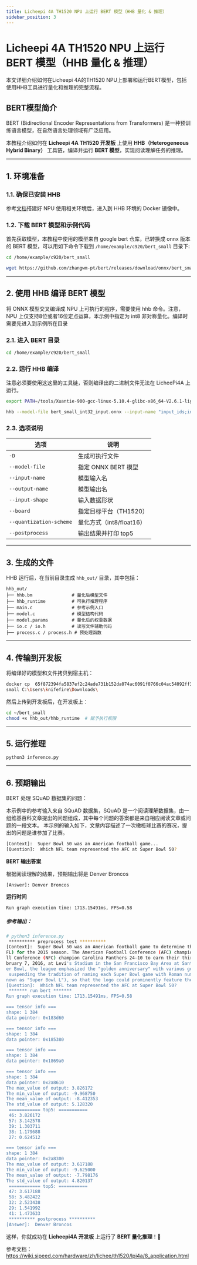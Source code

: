 ```yaml
---
title: Licheepi 4A TH1520 NPU 上运行 BERT 模型（HHB 量化 & 推理）
sidebar_position: 3
---
```


# Licheepi 4A TH1520 NPU 上运行 BERT 模型（HHB 量化 & 推理）

本文详细介绍如何在Licheepi 4A的TH1520 NPU上部署和运行BERT模型，包括使用HHB工具进行量化和推理的完整流程。

## BERT模型简介

BERT (Bidirectional Encoder Representations from Transformers) 是一种预训练语言模型，在自然语言处理领域有广泛应用。

本教程介绍如何在 **Licheepi 4A TH1520 开发板** 上使用 **HHB（Heterogeneous Hybrid Binary）** 工具链，编译并运行 **BERT 模型**，实现阅读理解任务的推理。

------

## **1. 环境准备**

### **1.1. 确保已安装 HHB**

参考[文档](https://github.com/jason-hue/plct/blob/main/%E6%B5%8B%E8%AF%95%E6%96%87%E6%A1%A3/LIcheepi%204A%E9%83%A8%E7%BD%B2%20mobilenetv2%20%E6%A8%A1%E5%9E%8B%E5%AE%8C%E6%88%90%E5%9B%BE%E5%83%8F%E5%88%86%E7%B1%BB%E7%9A%84%E7%A4%BA%E4%BE%8B.md)搭建好 NPU 使用相关环境后，进入到 HHB 环境的 Docker 镜像中。

### **1.2. 下载 BERT 模型和示例代码**

首先获取模型，本教程中使用的模型来自 google bert 仓库，已转换成 onnx 版本的 BERT 模型，可以用如下命令下载到 `/home/example/c920/bert_small` 目录下:

```bash
cd /home/example/c920/bert_small

wget https://github.com/zhangwm-pt/bert/releases/download/onnx/bert_small_int32_input.onnx
```

------

## **2. 使用 HHB 编译 BERT 模型**

将 ONNX 模型交叉编译成 NPU 上可执行的程序，需要使用 hhb 命令。注意，NPU 上仅支持8位或者16位定点运算，本示例中指定为 int8 非对称量化。编译时需要先进入到示例所在目录

### **2.1. 进入 BERT 目录**

```bash
cd /home/example/c920/bert_small
```

### **2.2. 运行 HHB 编译**

注意必须要使用这这里的工具链，否则编译出的二进制文件无法在 LicheePi4A 上运行。

```bash
export PATH=/tools/Xuantie-900-gcc-linux-5.10.4-glibc-x86_64-V2.6.1-light.1/bin/:$PATH
```

```bash
hhb --model-file bert_small_int32_input.onnx --input-name "input_ids;input_mask;segment_ids" --input-shape '1 384;1 384;1 384' --output-name "output_start_logits;output_end_logits" --board c920 --quantization-scheme "float16" --postprocess save_and_top5 -D --without-preprocess

```

### **2.3. 选项说明**

| 选项                    | 说明                     |
| ----------------------- | ------------------------ |
| `-D`                    | 生成可执行文件           |
| `--model-file`          | 指定 ONNX BERT 模型      |
| `--input-name`          | 模型输入名               |
| `--output-name`         | 模型输出名               |
| `--input-shape`         | 输入数据形状             |
| `--board`               | 指定目标平台（TH1520）   |
| `--quantization-scheme` | 量化方式（int8/float16） |
| `--postprocess`         | 输出结果并打印 top5      |

------

## **3. 生成的文件**

HHB 运行后，在当前目录生成 `hhb_out/` 目录，其中包括：

```
hhb_out/
├── hhb.bm               # 量化后模型文件
├── hhb_runtime          # 可执行推理程序
├── main.c               # 参考示例入口
├── model.c              # 模型结构代码
├── model.params         # 量化后的权重数据
├── io.c / io.h          # 读写文件辅助代码
├── process.c / process.h # 预处理函数
```

------

## **4. 传输到开发板**

将编译好的模型和文件拷贝到宿主机：

```bash
docker cp  65f872394fa5837ef2c24ade731b152da074ac6091f0766c04ac54092ff32780:/home/example/c920/bert_
small C:\Users\knifefire\Downloads\
```

然后上传到开发板后，在开发板上：

```bash
cd ~/bert_small
chmod +x hhb_out/hhb_runtime  # 赋予执行权限
```

------

## **5. 运行推理**

```bash
python3 inference.py
```

------

## **6. 预期输出**

BERT 处理 SQuAD 数据集的问题：

本示例中的参考输入来自 SQuAD 数据集，SQuAD 是一个阅读理解数据集，由一组维基百科文章提出的问题组成，其中每个问题的答案都是来自相应阅读文章或问题的一段文本。
本示例的输入如下，文章内容描述了一次橄榄球比赛的赛况，提出的问题是谁参加了比赛。

```bash
[Context]:  Super Bowl 50 was an American football game...
[Question]:  Which NFL team represented the AFC at Super Bowl 50?
```

**BERT 输出答案**

根据阅读理解的结果，预期输出将是 Denver Broncos

```
[Answer]: Denver Broncos
```

**运行时间**

```
Run graph execution time: 1713.15491ms, FPS=0.58
```

##### 参考输出：

```bash
# python3 inference.py
 ********** preprocess test **********
[Context]:  Super Bowl 50 was an American football game to determine the champion of the National Football League (N
FL) for the 2015 season. The American Football Conference (AFC) champion Denver Broncos defeated the National Footba
ll Conference (NFC) champion Carolina Panthers 24–10 to earn their third Super Bowl title. The game was played on Fe
bruary 7, 2016, at Levi's Stadium in the San Francisco Bay Area at Santa Clara, California. As this was the 50th Sup
er Bowl, the league emphasized the "golden anniversary" with various gold-themed initiatives, as well as temporarily
 suspending the tradition of naming each Super Bowl game with Roman numerals (under which the game would have been k
nown as "Super Bowl L"), so that the logo could prominently feature the Arabic numerals 50.
[Question]:  Which NFL team represented the AFC at Super Bowl 50?
 ******* run bert *******
Run graph execution time: 1713.15491ms, FPS=0.58

=== tensor info ===
shape: 1 384 
data pointer: 0x183d60

=== tensor info ===
shape: 1 384 
data pointer: 0x185380

=== tensor info ===
shape: 1 384 
data pointer: 0x1869a0

=== tensor info ===
shape: 1 384 
data pointer: 0x2a8610
The max_value of output: 3.826172
The min_value of output: -9.968750
The mean_value of output: -8.412353
The std_value of output: 5.128320
 ============ top5: ===========
 46: 3.826172
 57: 3.142578
 39: 1.303711
 38: 1.179688
 27: 0.624512

=== tensor info ===
shape: 1 384 
data pointer: 0x2a8300
The max_value of output: 3.617188
The min_value of output: -9.625000
The mean_value of output: -7.798176
The std_value of output: 4.820137
 ============ top5: ===========
 47: 3.617188
 58: 3.482422
 32: 2.523438
 29: 1.541992
 41: 1.473633
 ********** postprocess **********
[Answer]:  Denver Broncos
```

这样，你就成功在 **Licheepi4A 开发板** 上运行了 **BERT 量化推理**！🚀

参考文档：https://wiki.sipeed.com/hardware/zh/lichee/th1520/lpi4a/8_application.html
